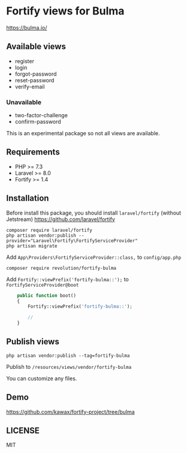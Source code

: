 # Fortify views for Bulma

https://bulma.io/

## Available views
- register
- login
- forgot-password
- reset-password
- verify-email

### Unavailable
- two-factor-challenge
- confirm-password

This is an experimental package so not all views are available.

## Requirements
- PHP >= 7.3
- Laravel >= 8.0
- Fortify >= 1.4

## Installation
Before install this package, you should install `laravel/fortify` (without Jetstream)
https://github.com/laravel/fortify

```
composer require laravel/fortify
php artisan vendor:publish --provider="Laravel\Fortify\FortifyServiceProvider"
php artisan migrate
```

Add `App\Providers\FortifyServiceProvider::class,` to `config/app.php`

```
composer require revolution/fortify-bulma
```

Add `Fortify::viewPrefix('fortify-bulma::');` to `FortifyServiceProvider@boot`

```php
    public function boot()
    {
        Fortify::viewPrefix('fortify-bulma::');

        //
    }
```

## Publish views

```
php artisan vendor:publish --tag=fortify-bulma
```

Publish to `/resources/views/vendor/fortify-bulma`

You can customize any files.

## Demo
https://github.com/kawax/fortify-project/tree/bulma

## LICENSE
MIT  
